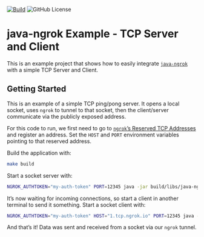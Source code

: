 [![Build](https://img.shields.io/github/actions/workflow/status/alexdlaird/java-ngrok-example-tcp-server-and-client/build.yml)](https://github.com/alexdlaird/java-ngrok-example-tcp-server-and-client/actions/workflows/build.yml)
![GitHub License](https://img.shields.io/github/license/alexdlaird/java-ngrok-example-dropwizard)

# java-ngrok Example - TCP Server and Client

This is an example project that shows how to easily integrate [`java-ngrok`](https://github.com/alexdlaird/java-ngrok)
with a simple TCP Server and Client.

## Getting Started

This is an example of a simple TCP ping/pong server. It opens a local socket, uses `ngrok` to tunnel to that socket,
then the client/server communicate via the publicly exposed address.

For this code to run, we first need to go to
[`ngrok`’s Reserved TCP Addresses](https://dashboard.ngrok.com/cloud-edge/tcp-addresses) and register an address.
Set the `HOST` and `PORT` environment variables pointing to that reserved address.

Build the application with:

```sh
make build
```

Start a socket server with:

```sh
NGROK_AUTHTOKEN="my-auth-token" PORT=12345 java -jar build/libs/java-ngrok-example-tcp-server-and-client-1.0.0-SNAPSHOT.jar server
```

It’s now waiting for incoming connections, so start a client in another terminal to send it something. Start a socket
client with:

```sh
NGROK_AUTHTOKEN="my-auth-token" HOST="1.tcp.ngrok.io" PORT=12345 java -jar build/libs/java-ngrok-example-tcp-server-and-client-1.0.0-SNAPSHOT.jar client
```

And that’s it! Data was sent and received from a socket via our `ngrok` tunnel.
